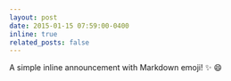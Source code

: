 ```yaml
---
layout: post
date: 2015-01-15 07:59:00-0400
inline: true
related_posts: false
---
```


A simple inline announcement with Markdown emoji! :sparkles: :smile:
